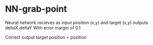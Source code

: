 # NN-grab-point

Neural network recieves as input position (x,y) and target (x,y)
outputs deltaX,deltaY
With error margin of 0.1

Correct output target position = position
